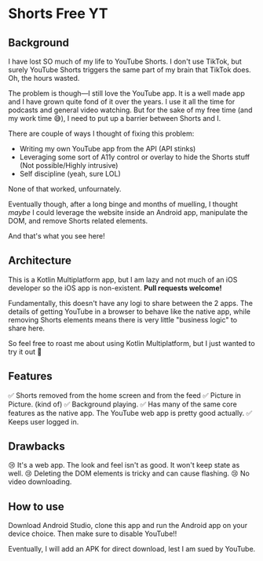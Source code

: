 # Shorts Free YT

## Background

I have lost SO much of my life to YouTube Shorts. I don't use TikTok, but surely YouTube Shorts triggers the same part of my brain that TikTok does. Oh, the hours wasted. 

The problem is though—I still love the YouTube app. It is a well made app and I have grown quite fond of it over the years. I use it all the time for podcasts and general video watching. But for the sake of my free time (and my work time 😅), I need to put up a barrier between Shorts and I.

There are couple of ways I thought of fixing this problem:
- Writing my own YouTube app from the API (API stinks)
- Leveraging some sort of A11y control or overlay to hide the Shorts stuff (Not possible/Highly intrusive)
- Self discipline (yeah, sure LOL)

None of that worked, unfournately. 

Eventually though, after a long binge and months of muelling, I thought _maybe_ I could leverage the website inside an Android app, manipulate the DOM, and remove Shorts related elements. 

And that's what you see here!

## Architecture

This is a Kotlin Multiplatform app, but I am lazy and not much of an iOS developer so the iOS app is non-existent. **Pull requests welcome!**

Fundamentally, this doesn't have any logi to share between the 2 apps. The details of getting YouTube in a browser to behave like the native app, while removing Shorts elements means there is very little "business logic" to share here.

So feel free to roast me about using Kotlin Multiplatform, but I just wanted to try it out 🤣

## Features

✅ Shorts removed from the home screen and from the feed
✅ Picture in Picture. (kind of)
✅ Background playing.
✅ Has many of the same core features as the native app. The YouTube web app is pretty good actually.
✅ Keeps user logged in.

## Drawbacks

😢 It's a web app. The look and feel isn't as good. It won't keep state as well.
😢 Deleting the DOM elements is tricky and can cause flashing.
😢 No video downloading. 

## How to use

Download Android Studio, clone this app and run the Android app on your device choice. Then make sure to disable YouTube!!

Eventually, I will add an APK for direct download, lest I am sued by YouTube.
